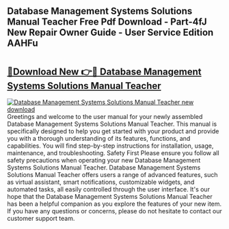 ## Database Management Systems Solutions Manual Teacher Free Pdf Download - Part-4fJ New Repair Owner Guide - User Service Edition AAHFu

# <h2><a href="http://bc5026.oget.top/?id=Database+Management+Systems+Solutions+Manual+Teacher">🔗Download New 👉🔴 Database Management Systems Solutions Manual Teacher</a></h2>

[![Database Management Systems Solutions Manual Teacher new download](https://i.imgur.com/5g1atiW.png)](http://bc5026.oget.top/?id=Database+Management+Systems+Solutions+Manual+Teacher)
Greetings and welcome to the user manual for your newly assembled Database Management Systems Solutions Manual Teacher. This manual is specifically designed to help you get started with your product and provide you with a thorough understanding of its features, functions, and capabilities. You will find step-by-step instructions for installation, usage, maintenance, and troubleshooting. Safety First Please ensure you follow all safety precautions when operating your new Database Management Systems Solutions Manual Teacher. Database Management Systems Solutions Manual Teacher offers users a range of advanced features, such as virtual assistant, smart notifications, customizable widgets, and automated tasks, all easily controlled through the user interface. It's our hope that the Database Management Systems Solutions Manual Teacher has been a helpful companion as you explore the features of your new item. If you have any questions or concerns, please do not hesitate to contact our customer support team.
